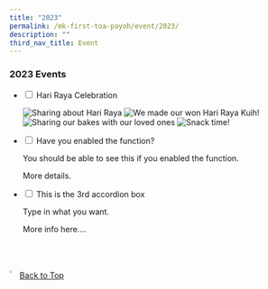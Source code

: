 ```yaml
---
title: "2023"
permalink: /mk-first-toa-payoh/event/2023/
description: ""
third_nav_title: Event
---
```

### 2023 Events

<ul class="jekyllcodex_accordion">
  <li>
    <input id="accordion1" type="checkbox">
    <label for="accordion1">Hari Raya Celebration</label>
    <div>
			<p><img alt="Sharing about Hari Raya" src="images/MK@First%20Toa%20Payoh/Events/2023/Hari%20Raya/slide1.JPG">
<img alt="We made our won Hari Raya Kuih!" src="images/MK@First%20Toa%20Payoh/Events/2023/Hari%20Raya/slide2.JPG">
<img alt="Sharing our bakes with our loved ones" src="images/MK@First%20Toa%20Payoh/Events/2023/Hari%20Raya/slide3.JPG">
<img alt="Snack time!" src="images/MK@First%20Toa%20Payoh/Events/2023/Hari%20Raya/slide4.JPG"></p>
    </div>
	</li>  
  <li>
    <input id="accordion2" type="checkbox">
    <label for="accordion2">Have you enabled the function? </label>
    <div>
		<p>	You should be able to see this if you enabled the function.</p>

<p>More details.</p>

</div>
  </li>
  <li>
    <input id="accordion3" type="checkbox">
    <label for="accordion3">This is the 3rd accordion box</label>
    <div>
      <p>
        Type in what you want.</p>

<p>More info here....</p>
    </div>
  </li>
</ul>




<br>
<br>
<br>

<a href="/mk-at-first-toa-payoh/events/2023#lo_main">
	 <img src="/images/arrow-up.png" style="width:3%" align="left"> Back to Top
</a>